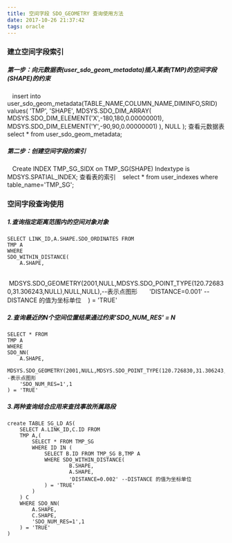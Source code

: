 ```yaml
---
title: 空间字段 SDO_GEOMETRY 查询使用方法
date: 2017-10-26 21:37:42
tags: oracle
---
```

### 建立空间字段索引
##### 第一步：向元数据表(user_sdo_geom_metadata)插入某表(TMP)的空间字段(SHAPE)的约束
    insert into user_sdo_geom_metadata(TABLE_NAME,COLUMN_NAME,DIMINFO,SRID)
    values(
        'TMP',
        'SHAPE',
        MDSYS.SDO_DIM_ARRAY(
            MDSYS.SDO_DIM_ELEMENT('X',-180,180,0.00000001),
            MDSYS.SDO_DIM_ELEMENT('Y',-90,90,0.00000001)
        ),
        NULL
    );
    查看元数据表
    select * from user_sdo_geom_metadata;

##### 第二步：创建空间字段的索引
    Create INDEX TMP_SG_SIDX on TMP_SG(SHAPE) Indextype is MDSYS.SPATIAL_INDEX;
    查看表的索引
    select * from user_indexes where table_name='TMP_SG';

### 空间字段查询使用
##### 1.查询指定距离范围内的空间对象对象
    SELECT LINK_ID,A.SHAPE.SDO_ORDINATES FROM
    TMP A
    WHERE
    SDO_WITHIN_DISTANCE(
        A.SHAPE,
        MDSYS.SDO_GEOMETRY(2001,NULL,MDSYS.SDO_POINT_TYPE(120.726830,31.306243,NULL),NULL,NULL),--表示点图形
       'DISTANCE=0.001' --DISTANCE 的值为坐标单位
    ) = 'TRUE'
    
##### 2.查询最近的N个空间位置结果通过约束'SDO_NUM_RES' = N
    SELECT * FROM
    TMP A
    WHERE
    SDO_NN(
        A.SHAPE,
        MDSYS.SDO_GEOMETRY(2001,NULL,MDSYS.SDO_POINT_TYPE(120.726830,31.306243,NULL),NULL,NULL),--表示点图形
        'SDO_NUM_RES=1',1
    ) = 'TRUE'
##### 3.两种查询结合应用来查找事故所属路段
    create TABLE SG_LD AS(
        SELECT A.LINK_ID,C.ID FROM
        TMP A,(
            SELECT * FROM TMP_SG
            WHERE ID IN (
                SELECT B.ID FROM TMP_SG B,TMP A
                WHERE SDO_WITHIN_DISTANCE(
                        B.SHAPE,
                        A.SHAPE,
                        'DISTANCE=0.002' --DISTANCE 的值为坐标单位
                ) = 'TRUE'
            )
        ) C
        WHERE SDO_NN(
            A.SHAPE,
            C.SHAPE,
            'SDO_NUM_RES=1',1
        ) = 'TRUE'
    )

